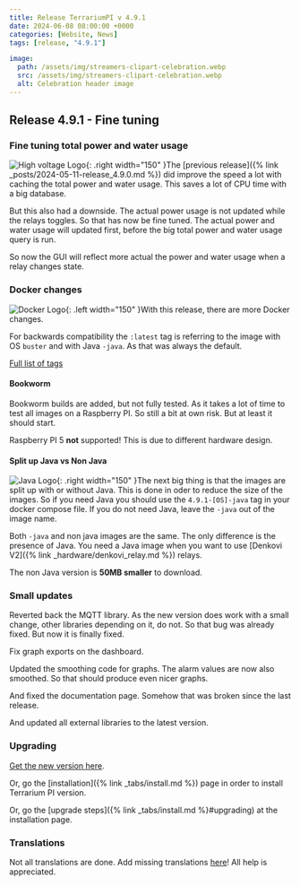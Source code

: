 ```yaml
---
title: Release TerrariumPI v 4.9.1
date: 2024-06-08 08:00:00 +0000
categories: [Website, News]
tags: [release, "4.9.1"]

image:
  path: /assets/img/streamers-clipart-celebration.webp
  src: /assets/img/streamers-clipart-celebration.webp
  alt: Celebration header image
---
```


## Release 4.9.1 - Fine tuning

### Fine tuning total power and water usage

![High voltage Logo](/assets/img/high-voltage.webp){: .right width="150" }The [previous release]({% link _posts/2024-05-11-release_4.9.0.md %}) did improve the speed a lot with caching the total power and water usage. This saves a lot of CPU time with a big database.

But this also had a downside. The actual power usage is not updated while the relays toggles. So that has now be fine tuned. The actual power and water usage will updated first, before the big total power and water usage query is run.

So now the GUI will reflect more actual the power and water usage when a relay changes state.

### Docker changes

![Docker Logo](/assets/img/DockerLogo.webp){: .left width="150" }With this release, there are more Docker changes.

For backwards compatibility the `:latest` tag is referring to the image with OS `buster` and with Java `-java`. As that was always the default.

[Full list of tags](https://hub.docker.com/r/theyosh/terrariumpi/tags?page=&page_size=&ordering=&name=4.9.1)

#### Bookworm

Bookworm builds are added, but not fully tested. As it takes a lot of time to test all images on a Raspberry PI. So still a bit at own risk. But at least it should start.

Raspberry PI 5 **not** supported! This is due to different hardware design.

#### Split up Java vs Non Java

![Java Logo](/assets/img/java.webp){: .right width="150" }The next big thing is that the images are split up with or without Java. This is done in oder to reduce the size of the images. So if you need Java you should use the `4.9.1-[OS]-java` tag in your docker compose file. If you do not need Java, leave the `-java` out of the image name.

Both `-java` and non java images are the same. The only difference is the presence of Java. You need a Java image when you want to use [Denkovi V2]({% link _hardware/denkovi_relay.md %}) relays.

The non Java version is **50MB smaller** to download.

### Small updates

Reverted back the MQTT library. As the new version does work with a small change, other libraries depending on it, do not. So that bug was already fixed. But now it is finally fixed.

Fix graph exports on the dashboard.

Updated the smoothing code for graphs. The alarm values are now also smoothed. So that should produce even nicer graphs.

And fixed the documentation page. Somehow that was broken since the last release.

And updated all external libraries to the latest version.

### Upgrading

[Get the new version here](https://github.com/theyosh/TerrariumPI/releases/tag/4.9.1).

Or, go the [installation]({% link _tabs/install.md %}) page in order to install Terrarium PI version.

Or, go the [upgrade steps]({% link _tabs/install.md %}#upgrading) at the installation page.

### Translations

Not all translations are done. Add missing translations [here](https://weblate.theyosh.nl/engage/terrariumpi/)! All help is appreciated.
